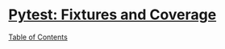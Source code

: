 # [Pytest: Fixtures and Coverage](https://www.linuxjournal.com/content/python-testing-pytest-fixtures-and-coverage)

[Table of Contents](../index.md)
